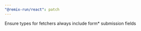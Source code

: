 ```yaml
---
"@remix-run/react": patch
---
```


Ensure types for fetchers always include form\* submission fields
